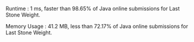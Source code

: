 Runtime : 1 ms, faster than 98.65% of Java online submissions for Last Stone Weight.

Memory Usage : 41.2 MB, less than 72.17% of Java online submissions for Last Stone Weight.